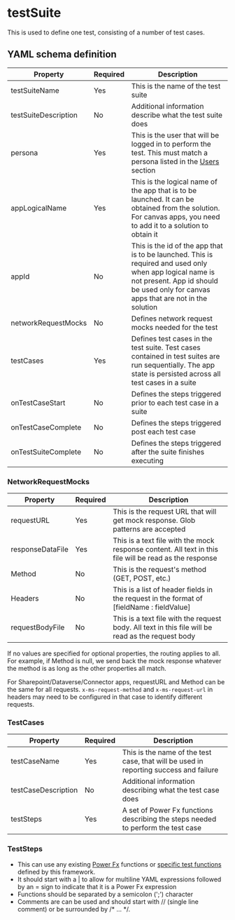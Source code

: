 # testSuite

This is used to define one test, consisting of a number of test cases.

## YAML schema definition

| Property | Required | Description |
| -- | -- | -- |
| testSuiteName | Yes | This is the name of the test suite |
| testSuiteDescription | No | Additional information describe what the test suite does |
| persona | Yes | This is the user that will be logged in to perform the test. This must match a persona listed in the [Users](./Users.md) section | 
| appLogicalName | Yes | This is the logical name of the app that is to be launched. It can be obtained from the solution. For canvas apps, you need to add it to a solution to obtain it |
| appId | No | This is the id of the app that is to be launched. This is required and used only when app logical name is not present. App id should be used only for canvas apps that are not in the solution
| networkRequestMocks | No | Defines network request mocks needed for the test |
| testCases | Yes | Defines test cases in the test suite. Test cases contained in test suites are run sequentially. The app state is persisted across all test cases in a suite |
| onTestCaseStart | No | Defines the steps triggered prior to each test case in a suite |
| onTestCaseComplete | No | Defines the steps triggered post each test case |
| onTestSuiteComplete | No | Defines the steps triggered after the suite finishes executing |

### NetworkRequestMocks

| Property | Required | Description |
| -- | -- | -- |
| requestURL | Yes | This is the request URL that will get mock response. Glob patterns are accepted |
| responseDataFile | Yes | This is a text file with the mock response content. All text in this file will be read as the response |
| Method | No | This is the request's method (GET, POST, etc.) |
| Headers | No | This is a list of header fields in the request in the format of [fieldName : fieldValue] |
| requestBodyFile | No | This is a text file with the request body. All text in this file will be read as the request body |

If no values are specified for optional properties, the routing applies to all. For example, if Method is null, we send back the mock response whatever the method is as long as the other properties all match.

For Sharepoint/Dataverse/Connector apps, requestURL and Method can be the same for all requests. `x-ms-request-method` and `x-ms-request-url` in  headers may need to be configured in that case to identify different requests.

### TestCases

| Property | Required | Description |
| -- | -- | -- |
| testCaseName | Yes | This is the name of the test case, that will be used in reporting success and failure |
| testCaseDescription | No | Additional information describing what the test case does |
| testSteps | Yes | A set of Power Fx functions describing the steps needed to perform the test case |

### TestSteps

- This can use any existing [Power Fx](https://docs.microsoft.com/en-us/power-platform/power-fx/overview) functions or [specific test functions](../PowerFX/README.md) defined by this framework.
- It should start with a | to allow for multiline YAML expressions followed by an = sign to indicate that it is a Power Fx expression
- Functions should be separated by a semicolon (';') character
- Comments are can be used and should start with // (single line comment) or be surrounded by /* ... */.
